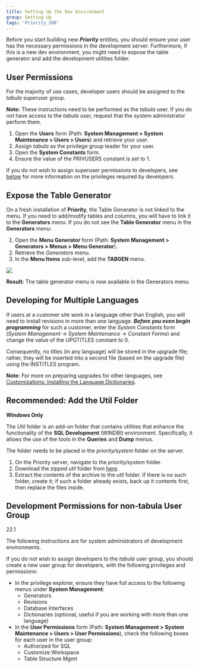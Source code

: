 ```yaml
---
title: Setting Up the Dev Environment
group: Setting Up
tags: 'Priority_SDK'
---
```


Before you start building new ***Priority*** entities, you should ensure your user has the necessary permissions in the development server. Furthermore, if this is a new dev environment, you might need to expose the table generator and add the development utilities folder.

## User Permissions

For the majority of use cases, developer users should be assigned to the *tabula* superuser group. 

**Note:** These instructions need to be performed as the *tabula* user. If you do not have access to the *tabula* user, request that the system administrator perform them.

1. Open the **Users** form (Path: **System Management > System Maintenance > Users > Users**) and retrieve your user.
2. Assign *tabula* as the privilege group leader for your user.
3. Open the **System Constants** form.
4. Ensure the value of the PRIVUSERS constant is set to 1.

If you do not wish to assign superuser permissions to developers, see [below](#development-permissions-for-non-tabula-user-group) for more information on the privileges required by developers.

## Expose the Table Generator

On a fresh installation of **Priority**, the Table Generator is not linked to the menu. If you need to add/modify tables and columns, you will have to link it to the **Generators** menu. If you do not see the **Table Generator** menu in the **Generators** menu:

1. Open the **Menu Generator** form (Path: **System Management > Generators > Menus > Menu Generator**).
2. Retrieve the *Generators* menu.
3. In the **Menu Items** sub-level, add the **TABGEN** menu.

![](https://cdn.priority-software.com/docs/images/SDK_GettingStarted_TableGenerator.png)

**Result:** The table generator menu is now available in the Generators menu.

## Developing for Multiple Languages

If users at a customer site work in a language other than English, you will need to install revisions in more than one language. ***Before you even begin programming*** for such a customer, enter the *System
Constants* form (*System Management* → *System Maintenance* → *Constant Forms*) and change the value of the UPGTITLES constant to 0.

Consequently, no titles (in any language) will be stored in the upgrade file; rather, they will be inserted into a second file (based on the upgrade file) using the INSTITLES program.

**Note:** For more on preparing upgrades for other languages, see [Customizations: Installing the Language Dictionaries](Customizations-Language-Dictionaries).

## Recommended: Add the Util Folder

**Windows Only**

The *Util* folder is an add-on folder that contains utilities that enhance the functionality of the **SQL Development** (WINDBI) environment. Specifically, it allows the use of the tools in the **Queries** and **Dump** menus. 

The folder needs to be placed in the *priority/system* folder on the server.

1. On the Priority server, navigate to the *priority/system* folder.
2. Download the zipped *util* folder from [here](https://cust.priority-software.com/FIX/util/util.zip).
3. Extract the contents of the archive to the *util* folder. If there is no such folder, create it; if such a folder already exists, back up it contents first, then replace the files inside.

## Development Permissions for non-tabula User Group

<span class="version-highlight">22.1</span>

The following instructions are for system administrators of development environments.

If you do not wish to assign developers to the *tabula* user group, you should create a new user group for developers, with the following privileges and permissions:

- In the privilege explorer, ensure they have full access to the following menus under **System Management**:
  - Generators
  - Revisions
  - Database Interfaces
  - Dictionaries (optional, useful if you are working with more than one language)
- In the **User Permissions** form (Path: **System Management > System Maintenance > Users > User Permissions**), check the following boxes for each user in the user group:
  - Authorized for SQL
  - Customize Workspace
  - Table Structure Mgmt

